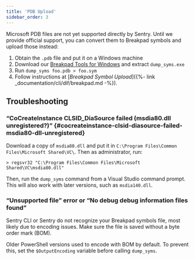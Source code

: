 ```yaml
---
title: 'PDB Upload'
sidebar_order: 3
---
```


Microsoft PDB files are not yet supported directly by Sentry. Until we provide official support, you can convert them to Breakpad symbols and upload those instead:

1.  Obtain the `.pdb` file and put it on a Windows machine
2.  Download our [Breakpad Tools for Windows](https://s3.amazonaws.com/getsentry-builds/getsentry/breakpad-tools/windows/breakpad-tools-windows.zip) and extract `dump_syms.exe`
3.  Run `dump_syms foo.pdb > foo.sym`
4.  Follow instructions at [_Breakpad Symbol Upload_]({%- link _documentation/cli/dif/breakpad.md -%}).

## Troubleshooting

### “CoCreateInstance CLSID_DiaSource failed (msdia80.dll unregistered?)” {#cocreateinstance-clsid-diasource-failed-msdia80-dll-unregistered}

Download a copy of `msdia80.dll` and put it in `C:\Program Files\Common Files\Microsoft Shared\VC\`. Then as administrator, run:

```
> regsvr32 "C:\Program Files\Common Files\Microsoft Shared\VC\msdia80.dll"
```

Then, run the `dump_syms` command from a Visual Studio command prompt. This will also work with later versions, such as `msdia140.dll`.

### “Unsupported file” error or “No debug debug information files found”

Sentry CLI or Sentry do not recognize your Breakpad symbols file, most likely due to encoding issues. Make sure the file is saved without a byte order mark (BOM).

Older PowerShell versions used to encode with BOM by default. To prevent this, set the `$OutputEncoding` variable before calling `dump_syms`.
